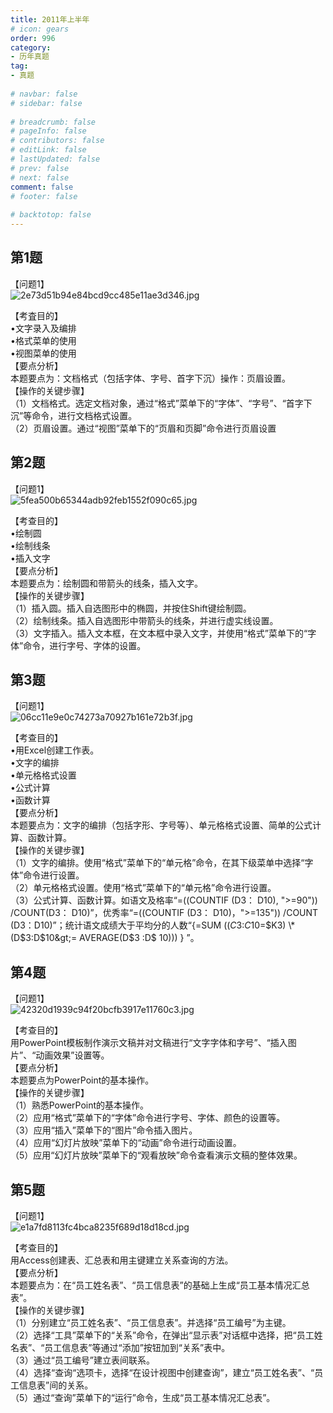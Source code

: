 ```yaml
---  
title: 2011年上半年  
# icon: gears  
order: 996  
category:  
- 历年真题  
tag:  
- 真题  
  
# navbar: false  
# sidebar: false  
  
# breadcrumb: false  
# pageInfo: false  
# contributors: false  
# editLink: false  
# lastUpdated: false  
# prev: false  
# next: false  
comment: false  
# footer: false  
  
# backtotop: false  
---  
```

## 第1题 ##

【问题1】  
![2e73d51b94e84bcd9cc485e11ae3d346.jpg][]  
  
【考査目的】  
•文字录入及编排  
•格式菜单的使用  
•视图菜单的使用  
【要点分析】  
本题要点为：文档格式（包括字体、字号、首字下沉）操作：页眉设置。  
【操作的关键步骤】  
（1）文档格式。选定文档对象，通过“格式”菜单下的“字体”、“字号”、“首字下沉”等命令，进行文档格式设置。  
（2）页眉设置。通过“视图”菜单下的“页眉和页脚”命令进行页眉设置  
  


## 第2题 ##

【问题1】  
![5fea500b65344adb92feb1552f090c65.jpg][]  
  
【考查目的】  
•绘制圆  
•绘制线条  
•插入文字  
【要点分析】  
本题要点为：绘制圆和带箭头的线条，插入文字。  
【操作的关键步骤】  
（1）插入圆。插入自选图形中的椭圆，并按住Shift键绘制圆。  
（2）绘制线条。插入自选图形中带箭头的线条，并进行虚实线设置。  
（3）文字插入。插入文本框，在文本框中录入文字，并使用“格式”菜单下的“字体”命令，进行字号、字体的设置。  
  


## 第3题 ##

【问题1】  
![06cc11e9e0c74273a70927b161e72b3f.jpg][]  
  
【考查目的】  
•用Excel创建工作表。  
•文字的编排  
•单元格格式设置  
•公式计算  
•函数计算  
【要点分析】  
本题要点为：文字的编排（包括字形、字号等）、单元格格式设置、简单的公式计算、函数计算。  
【操作的关键步骤】  
（1）文字的编排。使用“格式”菜单下的“单元格”命令，在其下级菜单中选择“字体”命令进行设置。  
（2）单元格格式设置。使用“格式”菜单下的“单元格”命令进行设置。  
（3）公式计算、函数计算。如语文及格率“=((COUNTIF (D3： D10), "&gt;=90")) /COUNT(D3： D10)”，优秀率“=((COUNTIF (D3： D10)，"&gt;=135")) /COUNT (D3：D10)”；统计语文成绩大于平均分的人数“\{=SUM (($C$3:$C$10=$K3) \*(D$3:D$10&gt;= AVERAGE(D$3 :D$ 10))) \} ”。  
  


## 第4题 ##

【问题1】  
![42320d1939c94f20bcfb3917e11760c3.jpg][]  
  
【考查目的】  
用PowerPoint模板制作演示文稿并对文稿进行“文字字体和字号”、“插入图片”、“动画效果”设置等。  
【要点分析】  
本题要点为PowerPoint的基本操作。  
【操作的关键步骤】  
（1）熟悉PowerPoint的基本操作。  
（2）应用“格式”菜单下的“字体”命令进行字号、字体、颜色的设置等。  
（3）应用“插入”菜单下的“图片”命令插入图片。  
（4）应用“幻灯片放映”菜单下的“动画”命令进行动画设置。  
（5）应用“幻灯片放映”菜单下的“观看放映”命令查看演示文稿的整体效果。  
  


## 第5题 ##

【问题1】  
![e1a7fd8113fc4bca8235f689d18d18cd.jpg][]  
  
【考查目的】  
用Access创建表、汇总表和用主键建立关系查询的方法。  
【要点分析】  
本题要点为：在“员工姓名表”、“员工信息表”的基础上生成“员工基本情况汇总表”。  
【操作的关键步骤】  
（1）分别建立“员工姓名表”、“员工信息表”。并选择“员工编号”为主键。  
（2）选择“工具”菜单下的“关系”命令，在弹出“显示表”对话框中选择，把“员工姓名表”、“员工信息表”等通过“添加”按钮加到“关系”表中。  
（3）通过“员工编号”建立表间联系。  
（4）选择“查询“选项卡，选择“在设计视图中创建查询”，建立“员工姓名表”、“员工信息表”间的关系。  
（5）通过“查询”菜单下的“运行”命令，生成“员工基本情况汇总表”。  
  



[2e73d51b94e84bcd9cc485e11ae3d346.jpg]: https://www.xkxxkx.cn/file/exam/software/信息处理技术员/案例/第1题/2e73d51b94e84bcd9cc485e11ae3d346.jpg
[5fea500b65344adb92feb1552f090c65.jpg]: https://www.xkxxkx.cn/file/exam/software/信息处理技术员/案例/第2题/5fea500b65344adb92feb1552f090c65.jpg
[06cc11e9e0c74273a70927b161e72b3f.jpg]: https://www.xkxxkx.cn/file/exam/software/信息处理技术员/案例/第3题/06cc11e9e0c74273a70927b161e72b3f.jpg
[42320d1939c94f20bcfb3917e11760c3.jpg]: https://www.xkxxkx.cn/file/exam/software/信息处理技术员/案例/第4题/42320d1939c94f20bcfb3917e11760c3.jpg
[e1a7fd8113fc4bca8235f689d18d18cd.jpg]: https://www.xkxxkx.cn/file/exam/software/信息处理技术员/案例/第5题/e1a7fd8113fc4bca8235f689d18d18cd.jpg
